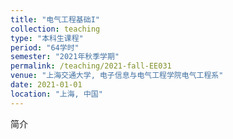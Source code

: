 ```yaml
---
title: "电气工程基础I"
collection: teaching
type: "本科生课程"
period: "64学时"
semester: "2021年秋季学期"
permalink: /teaching/2021-fall-EE031
venue: "上海交通大学, 电子信息与电气工程学院电气工程系"
date: 2021-01-01
location: "上海, 中国"
---
```


简介
